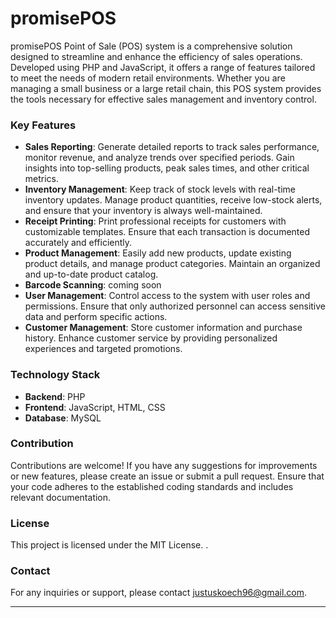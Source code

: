 # promisePOS
promisePOS Point of Sale (POS) system is a comprehensive solution designed to streamline and enhance the efficiency of sales operations. Developed using PHP and JavaScript, it offers a range of features tailored to meet the needs of modern retail environments. Whether you are managing a small business or a large retail chain, this POS system provides the tools necessary for effective sales management and inventory control.

### Key Features

- **Sales Reporting**: Generate detailed reports to track sales performance, monitor revenue, and analyze trends over specified periods. Gain insights into top-selling products, peak sales times, and other critical metrics.
- **Inventory Management**: Keep track of stock levels with real-time inventory updates. Manage product quantities, receive low-stock alerts, and ensure that your inventory is always well-maintained.
- **Receipt Printing**: Print professional receipts for customers with customizable templates. Ensure that each transaction is documented accurately and efficiently.
- **Product Management**: Easily add new products, update existing product details, and manage product categories. Maintain an organized and up-to-date product catalog.
- **Barcode Scanning**: coming soon
- **User Management**: Control access to the system with user roles and permissions. Ensure that only authorized personnel can access sensitive data and perform specific actions.
- **Customer Management**: Store customer information and purchase history. Enhance customer service by providing personalized experiences and targeted promotions.

### Technology Stack

- **Backend**: PHP
- **Frontend**: JavaScript, HTML, CSS
- **Database**: MySQL


### Contribution

Contributions are welcome! If you have any suggestions for improvements or new features, please create an issue or submit a pull request. Ensure that your code adheres to the established coding standards and includes relevant documentation.

### License

This project is licensed under the MIT License. .

### Contact

For any inquiries or support, please contact justuskoech96@gmail.com.

---

